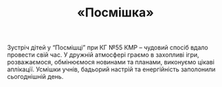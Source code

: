 ﻿---
title: «Посмішка»
---

Зустріч дітей у “Посмішці” при КГ №55 КМР – чудовий спосіб вдало провести свій час. У дружній атмосфері граємо в захопливі ігри, розважаємося, обмінюємося новинами та планами, виконуємо цікаві аплікації. Усмішки учнів, бадьорий настрій та енергійність заполонили сьогоднішній день.

<slideshow />
